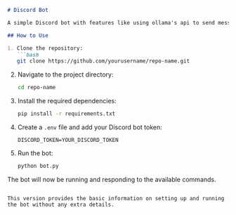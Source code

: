 

```markdown
# Discord Bot

A simple Discord bot with features like using ollama's api to send messages in such channel that is designated.

## How to Use

1. Clone the repository:
   ```bash
   git clone https://github.com/yourusername/repo-name.git
   ```

2. Navigate to the project directory:
   ```bash
   cd repo-name
   ```

3. Install the required dependencies:
   ```bash
   pip install -r requirements.txt
   ```

4. Create a `.env` file and add your Discord bot token:
   ```plaintext
   DISCORD_TOKEN=YOUR_DISCORD_TOKEN
   ```

5. Run the bot:
   ```bash
   python bot.py
   ```

The bot will now be running and responding to the available commands.
```

This version provides the basic information on setting up and running the bot without any extra details.
